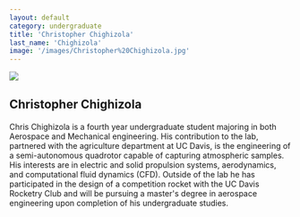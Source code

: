 ```yaml
---
layout: default
category: undergraduate
title: 'Christopher Chighizola'
last_name: 'Chighizola'
image: '/images/Christopher%20Chighizola.jpg'
---
```


<img src="{{ page.image }}">

<h2 class="team-title">Christopher Chighizola</h2>
<h4 class="team-position"></h4>
<p>Chris Chighizola is a fourth year undergraduate student majoring in both Aerospace and Mechanical engineering. His contribution to the lab, partnered with the agriculture department at UC Davis, is the engineering of a semi-autonomous quadrotor capable of capturing atmospheric samples. His interests are in electric and solid propulsion systems, aerodynamics, and computational fluid dynamics (CFD). Outside of the lab he has participated in the design of a competition rocket with the UC Davis Rocketry Club and will be pursuing a master's degree in aerospace engineering upon completion of his undergraduate studies.</p>
<ul class="team-member-other-info"></ul>
